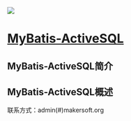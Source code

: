 [![][Logo]][1] 
# [MyBatis-ActiveSQL][1]

## MyBatis-ActiveSQL简介

## MyBatis-ActiveSQL概述


联系方式：admin(#)makersoft.org

  [1]: http://www.makersoft.org
  [Logo]:https://raw.github.com/makersoft/makersoft.github.com/master/images/makersoft-logo.png